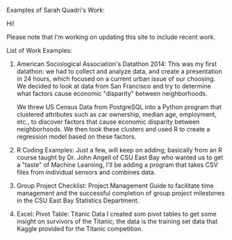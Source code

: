 Examples of Sarah Quadri's Work:

Hi! 

Please note that I'm working on updating this site to include recent work.

List of Work Examples:

1. American Sociological Association's Datathon 2014:
   This was my first datathon: we had to collect and analyze data, and create a presentation in 24 hours, which focused on a       current urban issue of our choosing.  We decided to look at data from San Francisco and try to determine what factors
   cause economic "disparity" between neighborhoods. 

   We threw US Census Data from PostgreSQL into a Python program that clustered attributes such as car ownership, median age,      employment, etc., to discover factors that cause economic disparity between neighborhoods.  We then took these clusters and 
   used R to create a regression model based on these factors.
   
2. R Coding Examples:
   Just a few, will keep on adding; basically from an R course taught by Dr. John Angell of CSU East Bay who wanted us to get
   a "taste" of Machine Learning,  I'll be adding a program that takes CSV files from individual sensors and combines data.

3.	Group Project Checklist: 
   Project Management Guide to facilitate time management and the successful completion of group project milestones 
   in the CSU East Bay Statistics Department.

4. Excel: 
   Pivot Table: Titanic Data  I created som pivot tables to get some insight on survivors of the Titanic; the data is the          training set data that Kaggle provided for the Titanic competition.

